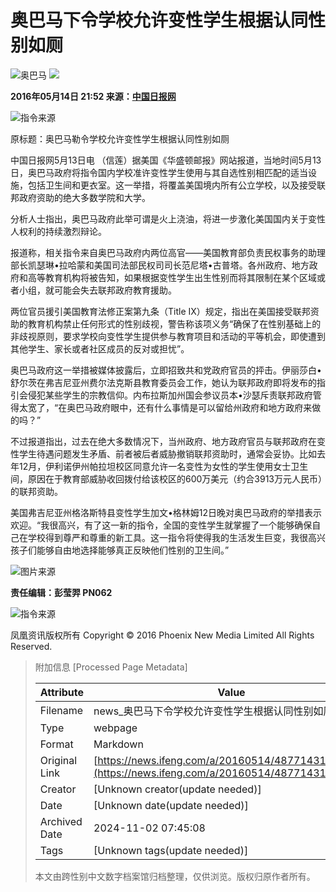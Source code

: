 # 奥巴马下令学校允许变性学生根据认同性别如厕

![奥巴马](http://p2.ifengimg.com/a/2016_20/047ff5dde8942d0_size44_w600_h431.jpg) ![](http://y3.ifengimg.com/a/2016/0414/ab605e5e0631dd6size71_w300_h300.jpg)

**2016年05月14日 21:52 来源：[中国日报网](http://world.chinadaily.com.cn/2016-05/13/content_25261258.htm)**

![指令来源](http://h2.ifengimg.com/0f56ee67a4c375c2/2013/1106/indeccode.png)

原标题：奥巴马勒令学校允许变性学生根据认同性别如厕 

中国日报网5月13日电 （信莲）据美国《华盛顿邮报》网站报道，当地时间5月13日，奥巴马政府将指令国内学校准许变性学生使用与其自选性别相匹配的适当设施，包括卫生间和更衣室。这一举措，将覆盖美国境内所有公立学校，以及接受联邦政府资助的绝大多数学院和大学。

分析人士指出，奥巴马政府此举可谓是火上浇油，将进一步激化美国国内关于变性人权利的持续激烈辩论。

报道称，相关指令来自奥巴马政府内两位高官——美国教育部负责民权事务的助理部长凯瑟琳•拉哈蒙和美国司法部民权司司长范尼塔•古普塔。各州政府、地方政府和高等教育机构将被告知，如果根据变性学生出生性别而将其限制在某个区域或者小组，就可能会失去联邦政府教育援助。

两位官员援引美国教育法修正案第九条（Title IX）规定，指出在美国接受联邦资助的教育机构禁止任何形式的性别歧视，警告称该项义务“确保了在性别基础上的非歧视原则，要求学校向变性学生提供参与教育项目和活动的平等机会，即使遭到其他学生、家长或者社区成员的反对或担忧”。

奥巴马政府这一举措被媒体披露后，立即招致共和党政府官员的抨击。伊丽莎白•舒尔茨在弗吉尼亚州费尔法克斯县教育委员会工作，她认为联邦政府即将发布的指引会侵犯某些学生的宗教信仰。内布拉斯加州国会参议员本•沙瑟斥责联邦政府管得太宽了，“在奥巴马政府眼中，还有什么事情是可以留给州政府和地方政府来做的吗？”

不过报道指出，过去在绝大多数情况下，当州政府、地方政府官员与联邦政府在变性学生待遇问题发生矛盾、前者被后者威胁撤销联邦资助时，通常会妥协。比如去年12月，伊利诺伊州帕拉坦校区同意允许一名变性为女性的学生使用女士卫生间，原因在于教育部威胁收回拨付给该校区的600万美元（约合3913万元人民币）的联邦资助。

美国弗吉尼亚州格洛斯特县变性学生加文•格林姆12日晚对奥巴马政府的举措表示欢迎。“我很高兴，有了这一新的指令，全国的变性学生就掌握了一个能够确保自己在学校得到尊严和尊重的新工具。这一指令将使得我的生活发生巨变，我很高兴孩子们能够自由地选择能够真正反映他们性别的卫生间。”

![图片来源](http://p2.ifengimg.com/a/2016_20/047ff5dde8942d0_size44_w600_h431.jpg)

**责任编辑：彭莹羿 PN062**

![指令来源](http://h2.ifengimg.com/0f56ee67a4c375c2/2013/1106/indeccode.png)

凤凰资讯版权所有 Copyright © 2016 Phoenix New Media Limited All Rights Reserved.

> 附加信息 [Processed Page Metadata]
>
> | Attribute       | Value                                  |
> |-----------------|----------------------------------------|
> | Filename        | news_奥巴马下令学校允许变性学生根据认同性别如厕.md                             |
> | Type            | webpage                                 |
> | Format          | Markdown                               |
> | Original Link   | [https://news.ifeng.com/a/20160514/48771431_0.shtml](https://news.ifeng.com/a/20160514/48771431_0.shtml)                       |
> | Creator         | [Unknown creator(update needed)]                              |
> | Date            | [Unknown date(update needed)]                                 |
> | Archived Date   | 2024-11-02 07:45:08                             |
> | Tags            | [Unknown tags(update needed)]                                 |
>
> 本文由跨性别中文数字档案馆归档整理，仅供浏览。版权归原作者所有。
>